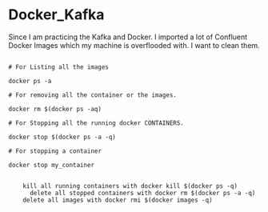 # Docker_Kafka

Since I am practicing the Kafka and Docker. I imported a lot of Confluent Docker Images which my machine is overflooded with. I want to clean them.


```text

# For Listing all the images

docker ps -a

# For removing all the container or the images. 

docker rm $(docker ps -aq)

# For Stopping all the running docker CONTAINERS. 

docker stop $(docker ps -a -q)

# For stopping a container

docker stop my_container


    kill all running containers with docker kill $(docker ps -q)
      delete all stopped containers with docker rm $(docker ps -a -q)
    delete all images with docker rmi $(docker images -q)
    
    

```



